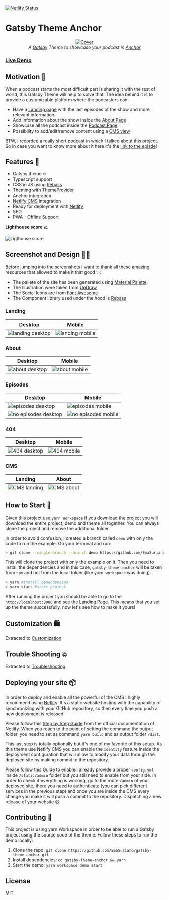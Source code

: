 [![Netlify Status](https://api.netlify.com/api/v1/badges/d472f990-9300-4406-a5a0-388ca0662966/deploy-status)](https://app.netlify.com/sites/gatsby-theme-anchor/deploys)

# Gatsby Theme Anchor

<p align="center">
  <a href="https://gatsby-theme-anchor.netlify.com/">
    <img src="./docs/cover.jpeg" alt="Cover" />
  </a>
  <br />
  <i>
    A
    <a href="https://www.gatsbyjs.org/">Gatsby</a>
    Theme to showcase your podcast in
    <a href="https://anchor.fm/">Anchor</a>
  </i>
</p>

### [Live Demo](https://gatsby-theme-anchor.netlify.com/)

## Motivation 🤔

When a podcast starts the most difficult part is sharing it with the rest of world, this Gatsby Theme will help to solve that! The idea behind it is to provide a customizable platform where the podcasters can:

- Have a [Landing page](#landing) with the last episodes of the show and more relevant information.
- Add information about the show inside the [About Page](#About)
- Showcase all the podcast inside the [Podcast Page](#Podcast)
- Possibility to add/edit/remove content using a [CMS view](#CMS)

BTW, I recorded a really short podcast in which I talked about this project. So in case you want to know more about it here it's the [link to the episde](https://anchor.fm/the-es-podcast/episodes/E01---Gatsby-Theme-Anchor-e4p592)!

## Features 🤹

- Gatsby theme 🔥
- Typescript support
- CSS in JS using [Rebass](https://rebassjs.org/)
- Theming with [ThemeProvider](https://www.styled-components.com/docs/advanced)
- Anchor integration
- [Netlify CMS](https://www.netlifycms.org/) integration
- Ready for deployment with [Netlify](https://www.netlify.com/)
- SEO
- PWA - Offline Support

**Lighthouse score 📈**

![Ligthouse score](./docs/lighthouse.png)

## Screenshot and Design 👩‍🎨

Before jumping into the screenshots I want to thank all these amazing resources that allowed to make it that good ✨:

- The pallete of the site has been generated using [Material Palette](https://www.materialpalette.com/purple/pink).
- The Illustration were taken from [UnDraw](https://undraw.co/)
- The Social Icons are from [Font Awesome](https://fontawesome.com/)
- The Component library used under the hood is [Rebass](https://rebassjs.org/)

### Landing

| Desktop                                                    | Mobile                                                   |
| ---------------------------------------------------------- | -------------------------------------------------------- |
| ![landing desktop](./docs/screenshots/landing-desktop.png) | ![landing mobile](./docs/screenshots/landing-mobile.png) |

### About

| Desktop                                                | Mobile                                               |
| ------------------------------------------------------ | ---------------------------------------------------- |
| ![about desktop](./docs/screenshots/about-desktop.png) | ![about mobile](./docs/screenshots/about-mobile.png) |

### Episodes

| Desktop                                                            | Mobile                                                           |
| ------------------------------------------------------------------ | ---------------------------------------------------------------- |
| ![episodes desktop](./docs/screenshots/episodes-desktop.png)       | ![episodes mobile](./docs/screenshots/episodes-mobile.png)       |
| ![no episodes desktop](./docs/screenshots/no-episodes-desktop.png) | ![no episodes mobile](./docs/screenshots/no-episodes-mobile.png) |

### 404

| Desktop                                            | Mobile                                           |
| -------------------------------------------------- | ------------------------------------------------ |
| ![404 desktop](./docs/screenshots/404-desktop.png) | ![404 mobile](./docs/screenshots/404-mobile.png) |

### CMS

| Landing                                            | About                                          |
| -------------------------------------------------- | ---------------------------------------------- |
| ![CMS landing](./docs/screenshots/cms-landing.png) | ![CMS about](./docs/screenshots/cms-about.png) |

## How to Start 👷‍

Given this project use `yarn Workspace` if you download the project you will download the entire project, demo and theme all together. You can always clone the project and remove the additional folder.

In order to avoid confusion, I created a branch called `demo` with only the code to run the example. Go your terminal and run:

```bash
> git clone --single-branch --branch demo https://github.com/EmaSuriano/gatsby-theme-anchor.git
```

This will clone the project with only the example on it. Then you need to install the dependencies and in this case, `gatsby-theme-anchor` will be taken from `npm` and not from the local folder (like `yarn workspace` was doing).

```bash
> yarn #install dependencies
> yarn start #start project
```

After running the project you should be able to go to the [`http://localhost:8000`](http://localhost:8000) and see the [Landing Page](#landing). This means that you set up the theme successfully, now let's see how to make it yours!

## Customization 🛍

Extracted to [Customization](./docs/CUSTOMIZATION.md).

## Trouble Shooting 💥

Extracted to [Troubleshooting](./docs/TROUBLESHOOTING.md).

## Deploying your site 📦

In order to deploy and enable all the powerful of the CMS I highly recommend using [Netlify](https://www.netlify.com). It's a static website hosting with the capability of synchronizing with your GitHub repository, so then every time you push a new deployment is released!

Please follow this [Step by Step Guide](https://www.netlify.com/blog/2016/09/29/a-step-by-step-guide-deploying-on-netlify/) from the official documentation of Netlify. When you reach to the point of setting the command the output folder, you need to set as command `yarn build` and as output folder `/dist`.

This last step is totally optionally but it's one of my favorite of this setup. As this theme use Netlify CMS you can enable the `Identity` feature inside the deployment configuration that will allow to modify your data through the deployed site by making commit to the repository.

Please follow this [Guide](https://www.netlifycms.org/authentication-backends/) to enable.I already provide a proper `config.yml` inside `/static/admin` folder but you still need to enable from your side. In order to check if everything is working, go to the route `/admin` of your deployed site, there you need to authenticate (you can pick different services in the previous step) and once you are inside the CMS every change you make it will push a commit to the repository. Dispatching a new release of your website 😄

## Contributing 💪

This project is using yarn Workspace in order to be able to run a Gatsby project using the source code of the theme. Follow these steps to run the demo locally:

1.  Clone the repo: `git clone https://github.com/EmaSuriano/gatsby-theme-anchor.git`
2.  Install dependencies: `cd gatsby-theme-anchor && yarn`
3.  Start the demo: `yarn workspace demo start`

## License

MIT.
